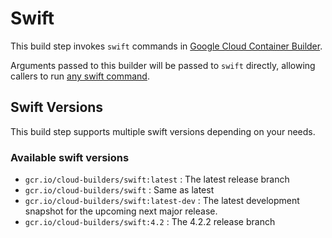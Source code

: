 # Swift

This build step invokes `swift` commands in [Google Cloud Container Builder](https://cloud.google.com/container-builder/).

Arguments passed to this builder will be passed to `swift` directly,
allowing callers to run [any swift command](https://swift.org/lldb/).

## Swift Versions
This build step supports multiple swift versions depending on your needs.

### Available swift versions
- `gcr.io/cloud-builders/swift:latest` : The latest release branch
- `gcr.io/cloud-builders/swift` : Same as latest
- `gcr.io/cloud-builders/swift:latest-dev` : The latest development snapshot for the upcoming next major release.
- `gcr.io/cloud-builders/swift:4.2` :  The 4.2.2 release branch 
